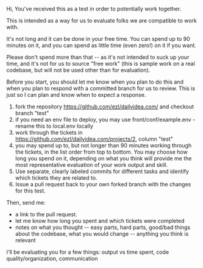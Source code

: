 Hi, You've received this as a test in order to potentially work together.

This is intended as a way for us to evaluate folks we are compatible to work with.

It's not long and it can be done in your free time. You can spend up to 90 minutes on it, and
you can spend as little time (even zero!) on it if you want.

Please don't spend more than that -- as it's not intended to suck up your time, and it's not
for us to source "free work" (this is sample work on a real codebase, but will not be used
 other than for evaluation).

Before you start, you should let me know when you plan to do this and when you plan to respond with
a committed branch for us to review. This is just so I can plan and know when to expect a response.

1. fork the repository https://github.com/ezl/dailyidea.com/ and checkout branch "test"
2. if you need an env file to deploy, you may use front/conf/example.env - rename this to local.env locally
3. work through the tickets in https://github.com/ezl/dailyidea.com/projects/2, column "test"
4. you may spend up to, but not longer than 90 minutes working through the tickets, in the list order from top to bottom. You may choose how long you spend on it, depending on what you think will provide me the most representative evaluation of your work output and skill.
5. Use separate, clearly labeled commits for different tasks and identify which tickets they are related to.
6. Issue a pull request back to your own forked branch with the changes for this test.

Then, send me:

- a link to the pull request.
- let me know how long you spent and which tickets were completed
- notes on what you thought -- easy parts, hard parts, good/bad things about the codebase, what you would change -- anything you think is relevant

I'll be evaluating you for a few things: output vs time spent, code quality/organization, communication
